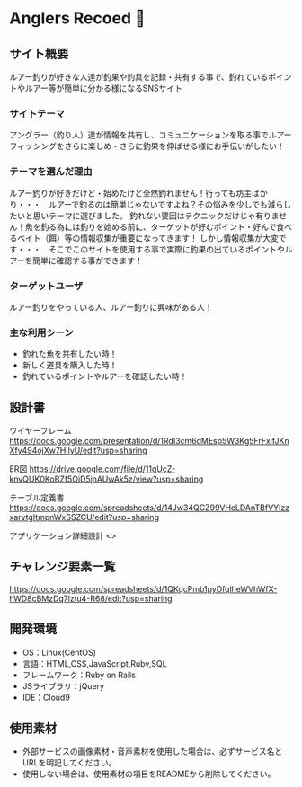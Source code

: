# Anglers Recoed   :fishing_pole_and_fish:

## サイト概要
ルアー釣りが好きな人達が釣果や釣具を記録・共有する事で、釣れているポイントやルアー等が簡単に分かる様になるSNSサイト

### サイトテーマ
アングラー（釣り人）達が情報を共有し、コミュニケーションを取る事でルアーフィッシングをさらに楽しめ・さらに釣果を伸ばせる様にお手伝いがしたい！

### テーマを選んだ理由
ルアー釣りが好きだけど・始めたけど全然釣れません！行っても坊主ばかり・・・　ルアーで釣るのは簡単じゃないですよね？その悩みを少しでも減らしたいと思いテーマに選びました。
釣れない要因はテクニックだけじゃ有りません！魚を釣る為には釣りを始める前に、ターゲットが好むポイント・好んで食べるベイト（餌）等の情報収集が重要になってきます！
しかし情報収集が大変です・・・　そこでこのサイトを使用する事で実際に釣果の出ているポイントやルアーを簡単に確認する事ができます！


### ターゲットユーザ
ルアー釣りをやっている人、ルアー釣りに興味がある人！

### 主な利用シーン
- 釣れた魚を共有したい時！
- 新しく道具を購入した時！
- 釣れているポイントやルアーを確認したい時！

## 設計書
ワイヤーフレーム
　<https://docs.google.com/presentation/d/1RdI3cm6dMEsp5W3Kg5FrFxifJKnXfy494ojXw7HlIyU/edit?usp=sharing>

ER図
 <https://drive.google.com/file/d/11qUcZ-knvQUK0KoBZf5OiD5jnAUwAk5z/view?usp=sharing>

テーブル定義書
 <https://docs.google.com/spreadsheets/d/14Jw34QCZ99VHcLDAnTBfVYIzzxarytgItmpnWxSSZCU/edit?usp=sharing>

アプリケーション詳細設計
 <>

## チャレンジ要素一覧
<https://docs.google.com/spreadsheets/d/1QKqcPmb1pyDfqlheWVhWfX-hWD8cBMzDq7lztu4-R68/edit?usp=sharing>

## 開発環境
- OS：Linux(CentOS)
- 言語：HTML,CSS,JavaScript,Ruby,SQL
- フレームワーク：Ruby on Rails
- JSライブラリ：jQuery
- IDE：Cloud9

## 使用素材
- 外部サービスの画像素材・音声素材を使用した場合は、必ずサービス名とURLを明記してください。
- 使用しない場合は、使用素材の項目をREADMEから削除してください。
